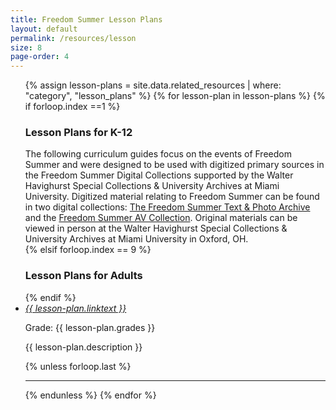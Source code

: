 ```yaml
---
title: Freedom Summer Lesson Plans
layout: default
permalink: /resources/lesson
size: 8
page-order: 4
---
```




<ul class="list-unstyled">
    {% assign lesson-plans = site.data.related_resources | where: "category", "lesson_plans" %}
    {% for lesson-plan in lesson-plans %}
    {% if forloop.index ==1 %}
    <h3>Lesson Plans for K-12</h3>
    <div class="mb-5">
    The following curriculum guides focus on the events of Freedom Summer and were designed to be used with digitized primary sources in the Freedom Summer Digital Collections supported by the Walter Havighurst Special Collections & University Archives at Miami University. Digitized material relating to Freedom Summer can be found in two digital collections: <a href="https://digital.lib.miamioh.edu/digital/collection/fstxt">The Freedom Summer Text & Photo Archive</a> and the <a href="https://digital.lib.miamioh.edu/digital/collection/fsavi">Freedom Summer AV Collection</a>. Original materials can be viewed in person at the Walter Havighurst Special Collections & University Archives at Miami University in Oxford, OH. 
    </div>
    {% elsif forloop.index == 9 %}
        <h3 class="my-5">Lesson Plans for Adults</h3>
    {% endif %}
    <li class="mt-4 pb-2">
    <a href="{{ lesson-plan.url }}" target="_blank" class="h3"><i>{{ lesson-plan.linktext }}</i></a>
        <p>Grade: {{ lesson-plan.grades }}</p>
        <p>{{ lesson-plan.description }}</p>
    </li>
    {% unless forloop.last %}
    <hr>
    {% endunless %}
    {% endfor %}
</ul>

